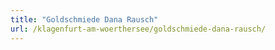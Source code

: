 ```yaml
---
title: "Goldschmiede Dana Rausch"
url: /klagenfurt-am-woerthersee/goldschmiede-dana-rausch/
---
```

